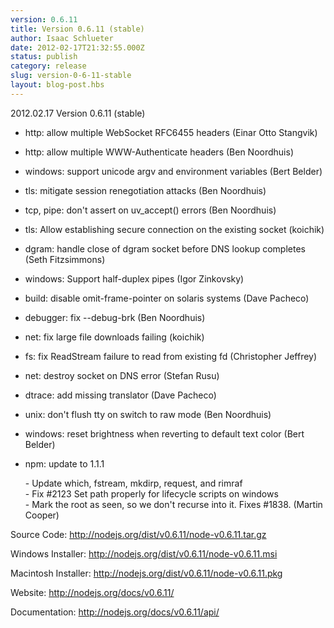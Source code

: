 ```yaml
---
version: 0.6.11
title: Version 0.6.11 (stable)
author: Isaac Schlueter
date: 2012-02-17T21:32:55.000Z
status: publish
category: release
slug: version-0-6-11-stable
layout: blog-post.hbs
---
```


<p>2012.02.17 Version 0.6.11 (stable)

</p>
<ul>
<li><p>http: allow multiple WebSocket RFC6455 headers (Einar Otto Stangvik)</p>
</li>
<li><p>http: allow multiple WWW-Authenticate headers (Ben Noordhuis)</p>
</li>
<li><p>windows: support unicode argv and environment variables (Bert Belder)</p>
</li>
<li><p>tls: mitigate session renegotiation attacks (Ben Noordhuis)</p>
</li>
<li><p>tcp, pipe: don&#39;t assert on uv_accept() errors (Ben Noordhuis)</p>
</li>
<li><p>tls: Allow establishing secure connection on the existing socket (koichik)</p>
</li>
<li><p>dgram: handle close of dgram socket before DNS lookup completes (Seth Fitzsimmons)</p>
</li>
<li><p>windows: Support half-duplex pipes (Igor Zinkovsky)</p>
</li>
<li><p>build: disable omit-frame-pointer on solaris systems (Dave Pacheco)</p>
</li>
<li><p>debugger: fix --debug-brk (Ben Noordhuis)</p>
</li>
<li><p>net: fix large file downloads failing (koichik)</p>
</li>
<li><p>fs: fix ReadStream failure to read from existing fd (Christopher Jeffrey)</p>
</li>
<li><p>net: destroy socket on DNS error (Stefan Rusu)</p>
</li>
<li><p>dtrace: add missing translator (Dave Pacheco)</p>
</li>
<li><p>unix: don&#39;t flush tty on switch to raw mode (Ben Noordhuis)</p>
</li>
<li><p>windows: reset brightness when reverting to default text color (Bert Belder)</p>
</li>
<li><p>npm: update to 1.1.1</p>

<p>- Update which, fstream, mkdirp, request, and rimraf<br>- Fix #2123 Set path properly for lifecycle scripts on windows<br>- Mark the root as seen, so we don&#39;t recurse into it. Fixes #1838. (Martin Cooper)</p>

</li>
</ul>
<p>Source Code: <a href="http://nodejs.org/dist/v0.6.11/node-v0.6.11.tar.gz">http://nodejs.org/dist/v0.6.11/node-v0.6.11.tar.gz</a>

</p>
<p>Windows Installer: <a href="http://nodejs.org/dist/v0.6.11/node-v0.6.11.msi">http://nodejs.org/dist/v0.6.11/node-v0.6.11.msi</a>

</p>
<p>Macintosh Installer: <a href="http://nodejs.org/dist/v0.6.11/node-v0.6.11.pkg">http://nodejs.org/dist/v0.6.11/node-v0.6.11.pkg</a>

</p>
<p>Website: <a href="http://nodejs.org/docs/v0.6.11/">http://nodejs.org/docs/v0.6.11/</a>

</p>
<p>Documentation: <a href="http://nodejs.org/docs/v0.6.11/api/">http://nodejs.org/docs/v0.6.11/api/</a>
</p>
